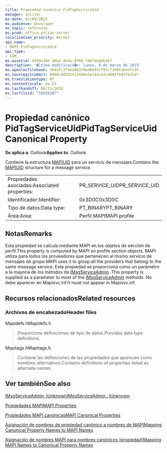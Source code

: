 ```yaml
---
title: Propiedad canónico PidTagServiceUid
manager: soliver
ms.date: 03/09/2015
ms.audience: Developer
ms.topic: reference
ms.prod: office-online-server
localization_priority: Normal
api_name:
- MAPI.PidTagServiceUid
api_type:
- COM
ms.assetid: 9d99a3b6-d0b4-4e8a-8f08-f46fdeb6b3e7
description: '�ltima modificaci�n: lunes, 9 de marzo de 2015'
ms.openlocfilehash: 304efc3f4ea903f9ed0e9fcf95c7100fa6ebfc95
ms.sourcegitcommit: 9d60cd82b5413446e5bc8ace2cd689f683fb41a7
ms.translationtype: MT
ms.contentlocale: es-ES
ms.lasthandoff: 06/11/2018
ms.locfileid: "19820307"
---
```

# <a name="pidtagserviceuid-canonical-property"></a><span data-ttu-id="98068-103">Propiedad canónico PidTagServiceUid</span><span class="sxs-lookup"><span data-stu-id="98068-103">PidTagServiceUid Canonical Property</span></span>

  
  
<span data-ttu-id="98068-104">**Se aplica a**: Outlook</span><span class="sxs-lookup"><span data-stu-id="98068-104">**Applies to**: Outlook</span></span> 
  
<span data-ttu-id="98068-105">Contiene la estructura [MAPIUID](mapiuid.md) para un servicio de mensajes.</span><span class="sxs-lookup"><span data-stu-id="98068-105">Contains the [MAPIUID](mapiuid.md) structure for a message service.</span></span> 
  
|||
|:-----|:-----|
|<span data-ttu-id="98068-106">Propiedades asociadas:</span><span class="sxs-lookup"><span data-stu-id="98068-106">Associated properties:</span></span>  <br/> |<span data-ttu-id="98068-107">PR_SERVICE_UID</span><span class="sxs-lookup"><span data-stu-id="98068-107">PR_SERVICE_UID</span></span>  <br/> |
|<span data-ttu-id="98068-108">Identificador:</span><span class="sxs-lookup"><span data-stu-id="98068-108">Identifier:</span></span>  <br/> |<span data-ttu-id="98068-109">0x3D0C</span><span class="sxs-lookup"><span data-stu-id="98068-109">0x3D0C</span></span>  <br/> |
|<span data-ttu-id="98068-110">Tipo de datos:</span><span class="sxs-lookup"><span data-stu-id="98068-110">Data type:</span></span>  <br/> |<span data-ttu-id="98068-111">PT_BINARY</span><span class="sxs-lookup"><span data-stu-id="98068-111">PT_BINARY</span></span>  <br/> |
|<span data-ttu-id="98068-112">Área:</span><span class="sxs-lookup"><span data-stu-id="98068-112">Area:</span></span>  <br/> |<span data-ttu-id="98068-113">Perfil MAPI</span><span class="sxs-lookup"><span data-stu-id="98068-113">MAPI profile</span></span>  <br/> |
   
## <a name="remarks"></a><span data-ttu-id="98068-114">Notas</span><span class="sxs-lookup"><span data-stu-id="98068-114">Remarks</span></span>

<span data-ttu-id="98068-115">Esta propiedad se calcula mediante MAPI en los objetos de sección de perfil.</span><span class="sxs-lookup"><span data-stu-id="98068-115">This property is computed by MAPI on profile section objects.</span></span> <span data-ttu-id="98068-116">MAPI utiliza para todos los proveedores que pertenecen al mismo servicio de mensajes de grupo.</span><span class="sxs-lookup"><span data-stu-id="98068-116">MAPI uses it to group all the providers that belong to the same message service.</span></span> <span data-ttu-id="98068-117">Esta propiedad se proporciona como un parámetro a la mayoría de los métodos de [IMsgServiceAdmin](imsgserviceadminiunknown.md) .</span><span class="sxs-lookup"><span data-stu-id="98068-117">This property is supplied as a parameter to most of the [IMsgServiceAdmin](imsgserviceadminiunknown.md) methods.</span></span> <span data-ttu-id="98068-118">No debe aparecer en Mapisvc.inf.</span><span class="sxs-lookup"><span data-stu-id="98068-118">It must not appear in Mapisvc.inf.</span></span> 
  
## <a name="related-resources"></a><span data-ttu-id="98068-119">Recursos relacionados</span><span class="sxs-lookup"><span data-stu-id="98068-119">Related resources</span></span>

### <a name="header-files"></a><span data-ttu-id="98068-120">Archivos de encabezado</span><span class="sxs-lookup"><span data-stu-id="98068-120">Header files</span></span>

<span data-ttu-id="98068-121">Mapidefs.h</span><span class="sxs-lookup"><span data-stu-id="98068-121">Mapidefs.h</span></span>
  
> <span data-ttu-id="98068-122">Proporciona definiciones de tipo de datos.</span><span class="sxs-lookup"><span data-stu-id="98068-122">Provides data type definitions.</span></span>
    
<span data-ttu-id="98068-123">Mapitags.h</span><span class="sxs-lookup"><span data-stu-id="98068-123">Mapitags.h</span></span>
  
> <span data-ttu-id="98068-124">Contiene las definiciones de las propiedades que aparecen como nombres alternativos.</span><span class="sxs-lookup"><span data-stu-id="98068-124">Contains definitions of properties listed as alternate names.</span></span>
    
## <a name="see-also"></a><span data-ttu-id="98068-125">Ver también</span><span class="sxs-lookup"><span data-stu-id="98068-125">See also</span></span>



[<span data-ttu-id="98068-126">IMsgServiceAdmin: IUnknown</span><span class="sxs-lookup"><span data-stu-id="98068-126">IMsgServiceAdmin : IUnknown</span></span>](imsgserviceadminiunknown.md)


[<span data-ttu-id="98068-127">Propiedades MAPI</span><span class="sxs-lookup"><span data-stu-id="98068-127">MAPI Properties</span></span>](mapi-properties.md)
  
[<span data-ttu-id="98068-128">Propiedades MAPI canónicas</span><span class="sxs-lookup"><span data-stu-id="98068-128">MAPI Canonical Properties</span></span>](mapi-canonical-properties.md)
  
[<span data-ttu-id="98068-129">Asignación de nombres de propiedad canónico a nombres de MAPI</span><span class="sxs-lookup"><span data-stu-id="98068-129">Mapping Canonical Property Names to MAPI Names</span></span>](mapping-canonical-property-names-to-mapi-names.md)
  
[<span data-ttu-id="98068-130">Asignación de nombres MAPI para nombres canónicos (propiedad)</span><span class="sxs-lookup"><span data-stu-id="98068-130">Mapping MAPI Names to Canonical Property Names</span></span>](mapping-mapi-names-to-canonical-property-names.md)

